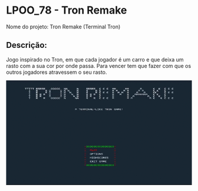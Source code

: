 # LPOO_78 - Tron Remake
Nome do projeto: Tron Remake (Terminal Tron)

## Descrição: 
Jogo inspirado no Tron, em que cada jogador é um carro e que deixa um rasto com a sua cor por onde passa. Para vencer tem que fazer com que os outros jogadores atravessem o seu rasto. 

![TronRemake](docs/Images/TronRemakeGIF.gif)
